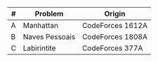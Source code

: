 | #   | Problem        | Origin           |
| --- | -------------- | ---------------- |
| A   | Manhattan      | CodeForces 1612A |
| B   | Naves Pessoais | CodeForces 1808A |
| C   | Labirintite    | CodeForces 377A  |
